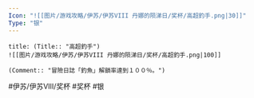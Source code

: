 ```yaml
---
Icon: "![[图片/游戏攻略/伊苏/伊苏VIII 丹娜的陨涕日/奖杯/高超釣手.png|30]]"
Type: "银"
---
```

```ad-common-silver-trophy
title: (Title:: "高超釣手")
![[图片/游戏攻略/伊苏/伊苏VIII 丹娜的陨涕日/奖杯/高超釣手.png|100]]

(Comment:: "冒險日誌「釣魚」解鎖率達到１００％。")
```

#伊苏/伊苏VIII/奖杯 #奖杯 #银
